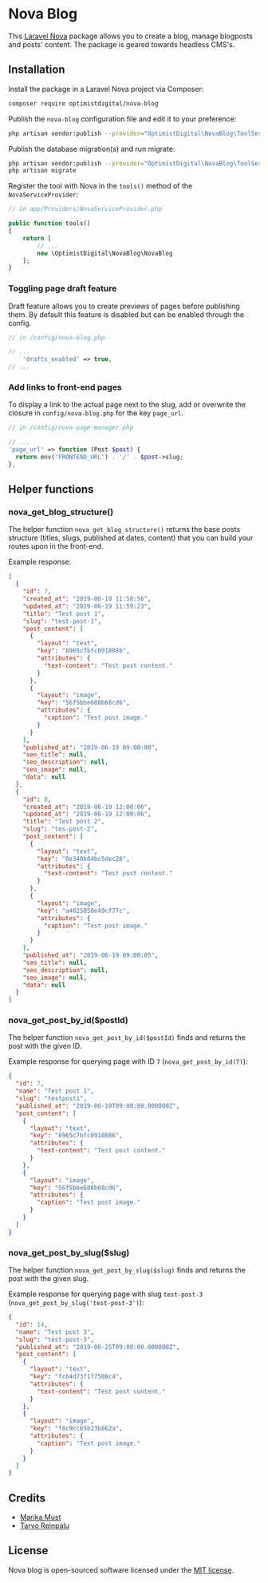 # Nova Blog

This [Laravel Nova](https://nova.laravel.com) package allows you to create a blog, manage blogposts and posts' content. The package is geared towards headless CMS's.

## Installation

Install the package in a Laravel Nova project via Composer:

```bash
composer require optimistdigital/nova-blog
```

Publish the `nova-blog` configuration file and edit it to your preference:

```bash
php artisan vendor:publish --provider="OptimistDigital\NovaBlog\ToolServiceProvider" --tag="config"
```

Publish the database migration(s) and run migrate:

```bash
php artisan vendor:publish --provider="OptimistDigital\NovaBlog\ToolServiceProvider" --tag="migrations"
php artisan migrate
```

Register the tool with Nova in the `tools()` method of the `NovaServiceProvider`:

```php
// in app/Providers/NovaServiceProvider.php

public function tools()
{
    return [
        // ...
        new \OptimistDigital\NovaBlog\NovaBlog
    ];
}
```

### Toggling page draft feature

Draft feature allows you to create previews of pages before publishing them. By default this feature is disabled but can be enabled through the config.

```php
// in /config/nova-blog.php

// ...
    'drafts_enabled' => true,
// ...
```

### Add links to front-end pages

To display a link to the actual page next to the slug, add or overwrite the closure in `config/nova-blog.php` for the key `page_url`.

```php
// in /config/nova-page-manager.php

// ...
'page_url' => function (Post $post) {
  return env('FRONTEND_URL') . '/' . $post->slug;
},
```

## Helper functions

### nova_get_blog_structure()

The helper function `nova_get_blog_structure()` returns the base posts structure (titles, slugs, published at dates, content) that you can build your routes upon in the front-end.

Example response:

```json
[
  {
    "id": 7,
    "created_at": "2019-06-19 11:58:56",
    "updated_at": "2019-06-19 11:59:23",
    "title": "Test post 1",
    "slug": "test-post-1",
    "post_content": [
      {
        "layout": "text",
        "key": "8965c7bfc0918086",
        "attributes": {
          "text-content": "Test post content."
        }
      },
      {
        "layout": "image",
        "key": "56f5bbe608b68cd6",
        "attributes": {
          "caption": "Test post image."
        }
      }
    ],
    "published_at": "2019-06-19 09:00:00",
    "seo_title": null,
    "seo_description": null,
    "seo_image": null,
    "data": null
  },
  {
    "id": 8,
    "created_at": "2019-06-19 12:00:06",
    "updated_at": "2019-06-19 12:00:06",
    "title": "Test post 2",
    "slug": "tes-post-2",
    "post_content": [
      {
        "layout": "text",
        "key": "0e340b84bc5dec28",
        "attributes": {
          "text-content": "Test post content."
        }
      },
      {
        "layout": "image",
        "key": "a4625050e49cf77c",
        "attributes": {
          "caption": "Test post image."
        }
      }
    ],
    "published_at": "2019-06-19 09:00:05",
    "seo_title": null,
    "seo_description": null,
    "seo_image": null,
    "data": null
  }
]
```

### nova_get_post_by_id(\$postId)

The helper function `nova_get_post_by_id($postId)` finds and returns the post with the given ID.

Example response for querying page with ID `7` (`nova_get_post_by_id(7)`):

```json
{
  "id": 7,
  "name": "Test post 1",
  "slug": "testpost1",
  "published_at": "2019-06-19T09:00:00.000000Z",
  "post_content": [
    {
      "layout": "text",
      "key": "8965c7bfc0918086",
      "attributes": {
        "text-content": "Test post content."
      }
    },
    {
      "layout": "image",
      "key": "56f5bbe608b68cd6",
      "attributes": {
        "caption": "Test post image."
      }
    }
  ]
}
```

### nova_get_post_by_slug(\$slug)

The helper function `nova_get_post_by_slug($slug)` finds and returns the post with the given slug.

Example response for querying page with slug `test-post-3` (`nova_get_post_by_slug('test-post-3')`):

```json
{
  "id": 14,
  "name": "Test post 3",
  "slug": "test-post-3",
  "published_at": "2019-06-25T09:00:00.000000Z",
  "post_content": [
    {
      "layout": "text",
      "key": "fc64d73f1f7508c4",
      "attributes": {
        "text-content": "Test post content."
      }
    },
    {
      "layout": "image",
      "key": "f8c9cc65b23b862a",
      "attributes": {
        "caption": "Test post image."
      }
    }
  ]
}
```

## Credits

- [Marika Must](https://github.com/marycaz)
- [Tarvo Reinpalu](https://github.com/Tarpsvo)

## License

Nova blog is open-sourced software licensed under the [MIT license](LICENSE.md).
